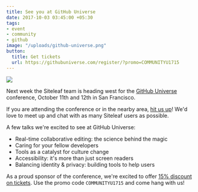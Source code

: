 ```yaml
---
title: See you at GitHub Universe
date: 2017-10-03 03:45:00 +05:30
tags:
- event
- community
- github
image: "/uploads/github-universe.png"
button:
  title: Get tickets
  url: https://githubuniverse.com/register/?promo=COMMUNITYU1715
---
```


![](/uploads/github-universe.png)

Next week the Siteleaf team is heading west for the [GitHub Universe](https://githubuniverse.com) conference, October 11th and 12th in San Francisco.

If you are attending the conference or in the nearby area, [hit us up](https://twitter.com/siteleaf)! We'd love to meet up and chat with as many Siteleaf users as possible.

A few talks we're excited to see at GitHub Universe:
- Real-time collaborative editing: the science behind the magic
- Caring for your fellow developers
- Tools as a catalyst for culture change
- Accessibility: it's more than just screen readers
- Balancing identity & privacy: building tools to help users

As a proud sponsor of the conference, we're excited to offer [15% discount on tickets](https://githubuniverse.com/register/?promo=COMMUNITYU1715). Use the promo code `COMMUNITYU1715` and come hang with us!